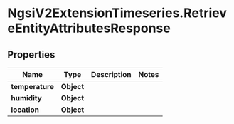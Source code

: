 # NgsiV2ExtensionTimeseries.RetrieveEntityAttributesResponse

## Properties
Name | Type | Description | Notes
------------ | ------------- | ------------- | -------------
**temperature** | **Object** |  | 
**humidity** | **Object** |  | 
**location** | **Object** |  | 


